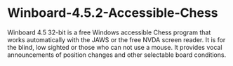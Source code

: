 # Winboard-4.5.2-Accessible-Chess
Winboard 4.5 32-bit is a free Windows accessible Chess program that works automatically with the JAWS or the free NVDA screen reader. It is for the blind, low sighted or those who can not use a mouse. It provides vocal announcements of position changes and other selectable board conditions.
